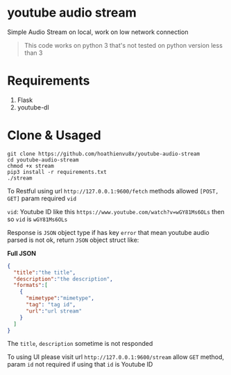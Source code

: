 # youtube audio stream

Simple Audio Stream on local, work on low network connection

> This code works on python 3 that's not tested on python version less than 3

# Requirements

1. Flask
2. youtube-dl

# Clone & Usaged

```
git clone https://github.com/hoathienvu8x/youtube-audio-stream
cd youtube-audio-stream
chmod +x stream
pip3 install -r requirements.txt
./stream
```

To Restful using url `http://127.0.0.1:9600/fetch` methods allowed `[POST, GET]` param required `vid`

`vid`: Youtube ID like this `https://www.youtube.com/watch?v=wGY81Ms6OLs` then so `vid` is `wGY81Ms6OLs`

Response is `JSON` object type if has key `error` that mean
youtube audio parsed is not ok, return `JSON` object struct like:

**Full JSON**

```json
{
  "title":"the title",
  "description":"the description",
  "formats":[
    {
      "mimetype":"mimetype",
      "tag": "tag id",
      "url":"url stream"
    }
  ]
}
```

The `title`, `description` sometime is not responded

To using UI please visit url `http://127.0.0.1:9600/stream` allow `GET` method, param `id` not required if using that `id` is Youtube ID
